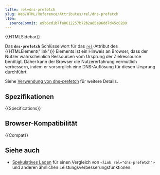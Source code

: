 ```yaml
---
title: rel=dns-prefetch
slug: Web/HTML/Reference/Attributes/rel/dns-prefetch
l10n:
  sourceCommit: e9b6cd1b7fa8612257b72b2a85a96dd7d45c0200
---
```


{{HTMLSidebar}}

Das **`dns-prefetch`** Schlüsselwort für das [`rel`](/de/docs/Web/HTML/Reference/Elements/link#rel)-Attribut des {{HTMLElement("link")}} Elements ist ein Hinweis an Browser, dass der Nutzer wahrscheinlich Ressourcen vom Ursprung der Zielressource benötigt. Daher kann der Browser die Nutzererfahrung vermutlich verbessern, indem er vorsorglich eine DNS-Auflösung für diesen Ursprung durchführt.

Siehe [Verwendung von dns-prefetch](/de/docs/Web/Performance/Guides/dns-prefetch) für weitere Details.

## Spezifikationen

{{Specifications}}

## Browser-Kompatibilität

{{Compat}}

## Siehe auch

- [Spekulatives Laden](/de/docs/Web/Performance/Guides/Speculative_loading) für einen Vergleich von `<link rel="dns-prefetch">` und anderen ähnlichen Leistungsverbesserungsfunktionen.
